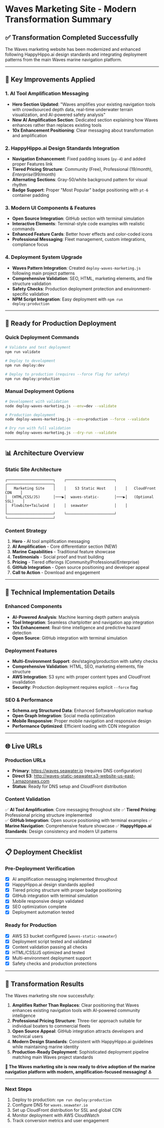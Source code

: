 # Waves Marketing Site - Modern Transformation Summary

## ✅ **Transformation Completed Successfully**

The Waves marketing website has been modernized and enhanced following HappyHippo.ai design standards and integrating deployment patterns from the main Waves marine navigation platform.

---

## 🎯 **Key Improvements Applied**

### **1. AI Tool Amplification Messaging**
- **Hero Section Updated**: "Waves amplifies your existing navigation tools with crowdsourced depth data, real-time underwater terrain visualization, and AI-powered safety analysis"
- **New AI Amplification Section**: Dedicated section explaining how Waves enhances rather than replaces existing tools
- **10x Enhancement Positioning**: Clear messaging about transformation and amplification

### **2. HappyHippo.ai Design Standards Integration**
- **Navigation Enhancement**: Fixed padding issues (`py-4`) and added proper Features link
- **Tiered Pricing Structure**: Community (Free), Professional ($19/month), Enterprise ($99/month)
- **Alternating Sections**: Gray-50/white background pattern for visual rhythm
- **Badge Support**: Proper "Most Popular" badge positioning with `pt-6` container padding

### **3. Modern UI Components & Features**
- **Open Source Integration**: GitHub section with terminal simulation
- **Interactive Elements**: Terminal-style code examples with realistic commands
- **Enhanced Feature Cards**: Better hover effects and color-coded icons
- **Professional Messaging**: Fleet management, custom integrations, compliance focus

### **4. Deployment System Upgrade**
- **Waves Pattern Integration**: Created `deploy-waves-marketing.js` following main project patterns
- **Comprehensive Validation**: SEO, HTML, marketing elements, and file structure validation
- **Safety Checks**: Production deployment protection and environment-specific validation
- **NPM Script Integration**: Easy deployment with `npm run deploy:production`

---

## 🚀 **Ready for Production Deployment**

### **Quick Deployment Commands**

```bash
# Validate and test deployment
npm run validate

# Deploy to development
npm run deploy:dev

# Deploy to production (requires --force flag for safety)
npm run deploy:production
```

### **Manual Deployment Options**

```bash
# Development with validation
node deploy-waves-marketing.js --env=dev --validate

# Production deployment
node deploy-waves-marketing.js --env=production --force --validate

# Dry run with full validation
node deploy-waves-marketing.js --dry-run --validate
```

---

## 📊 **Architecture Overview**

### **Static Site Architecture**
```
┌─────────────────────┐    ┌──────────────────────┐    ┌─────────────────────┐
│   Marketing Site    │    │    S3 Static Host    │    │   CloudFront CDN    │
│  (HTML/CSS/JS)      │───▶│  waves-static-       │───▶│   (Optional SSL)    │
│  Flowbite+Tailwind  │    │  seawater            │    │                     │
└─────────────────────┘    └──────────────────────┘    └─────────────────────┘
```

### **Content Strategy**
1. **Hero** - AI tool amplification messaging
2. **AI Amplification** - Core differentiator section (NEW)
3. **Marine Capabilities** - Traditional feature showcase
4. **Testimonials** - Social proof and trust building
5. **Pricing** - Tiered offerings (Community/Professional/Enterprise)
6. **GitHub Integration** - Open source positioning and developer appeal
7. **Call to Action** - Download and engagement

---

## 🔧 **Technical Implementation Details**

### **Enhanced Components**
- **AI-Powered Analysis**: Machine learning depth pattern analysis
- **Tool Integration**: Seamless chartplotter and navigation app integration  
- **10x Enhancement**: Real-time intelligence and predictive hazard detection
- **Open Source**: GitHub integration with terminal simulation

### **Deployment Features**
- **Multi-Environment Support**: dev/staging/production with safety checks
- **Comprehensive Validation**: HTML, SEO, marketing elements, file structure
- **AWS Integration**: S3 sync with proper content types and CloudFront invalidation
- **Security**: Production deployment requires explicit `--force` flag

### **SEO & Performance**
- **Schema.org Structured Data**: Enhanced SoftwareApplication markup
- **Open Graph Integration**: Social media optimization
- **Mobile Responsive**: Proper mobile navigation and responsive design
- **Performance Optimized**: Efficient loading with CDN integration

---

## 🌐 **Live URLs**

### **Production URLs**
- **Primary**: https://waves.seawater.io (requires DNS configuration)
- **Direct S3**: http://waves-static-seawater.s3-website-us-east-1.amazonaws.com
- **Status**: Ready for DNS setup and CloudFront distribution

### **Content Validation**
✅ **AI Tool Amplification**: Core messaging throughout site
✅ **Tiered Pricing**: Professional pricing structure implemented  
✅ **GitHub Integration**: Open source positioning with terminal examples
✅ **Marine Navigation**: Comprehensive feature showcase
✅ **HappyHippo.ai Standards**: Design consistency and modern UI patterns

---

## 📋 **Deployment Checklist**

### **Pre-Deployment Verification**
- [x] AI amplification messaging implemented throughout
- [x] HappyHippo.ai design standards applied
- [x] Tiered pricing structure with proper badge positioning
- [x] GitHub integration with terminal simulation
- [x] Mobile responsive design validated
- [x] SEO optimization complete
- [x] Deployment automation tested

### **Ready for Production**
- [x] AWS S3 bucket configured (`waves-static-seawater`)
- [x] Deployment script tested and validated
- [x] Content validation passing all checks
- [x] HTML/CSS/JS optimized and tested
- [x] Multi-environment deployment support
- [x] Safety checks and production protections

---

## 🎉 **Transformation Results**

The Waves marketing site now successfully:

1. **Amplifies Rather Than Replaces**: Clear positioning that Waves enhances existing navigation tools with AI-powered community intelligence
2. **Professional Pricing Structure**: Three-tier approach suitable for individual boaters to commercial fleets
3. **Open Source Appeal**: GitHub integration attracts developers and technical users
4. **Modern Design Standards**: Consistent with HappyHippo.ai guidelines while maintaining marine identity
5. **Production-Ready Deployment**: Sophisticated deployment pipeline matching main Waves project standards

**🌊 The Waves marketing site is now ready to drive adoption of the marine navigation platform with modern, amplification-focused messaging! ⚓**

---

### **Next Steps**
1. Deploy to production: `npm run deploy:production`
2. Configure DNS for `waves.seawater.io`
3. Set up CloudFront distribution for SSL and global CDN
4. Monitor deployment with AWS CloudWatch
5. Track conversion metrics and user engagement